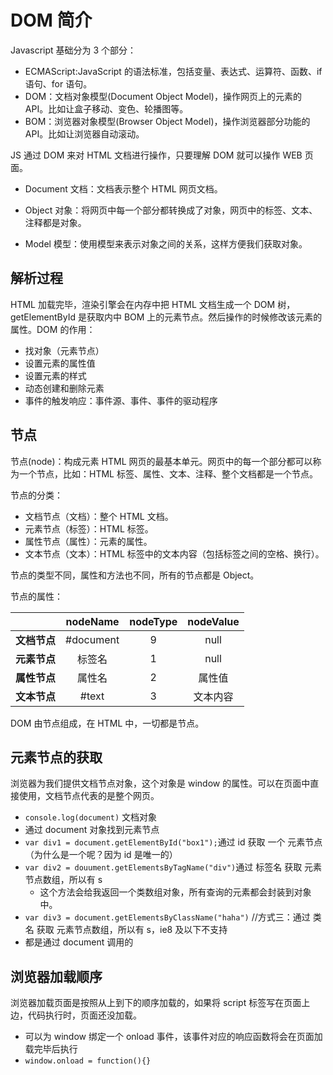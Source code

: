 # DOM 简介

Javascript 基础分为 3 个部分：

- ECMAScript:JavaScript 的语法标准，包括变量、表达式、运算符、函数、if 语句、for 语句。
- DOM：文档对象模型(Document Object Model)，操作网页上的元素的 API。比如让盒子移动、变色、轮播图等。
- BOM：浏览器对象模型(Browser Object Model)，操作浏览器部分功能的 API。比如让浏览器自动滚动。

JS 通过 DOM 来对 HTML 文档进行操作，只要理解 DOM 就可以操作 WEB 页面。

- Document 文档：文档表示整个 HTML 网页文档。
- Object 对象：将网页中每一个部分都转换成了对象，网页中的标签、文本、注释都是对象。

- Model 模型：使用模型来表示对象之间的关系，这样方便我们获取对象。

## 解析过程

HTML 加载完毕，渲染引擎会在内存中把 HTML 文档生成一个 DOM 树，getElementById 是获取内中 BOM 上的元素节点。然后操作的时候修改该元素的属性。DOM 的作用：

- 找对象（元素节点）
- 设置元素的属性值
- 设置元素的样式
- 动态创建和删除元素
- 事件的触发响应：事件源、事件、事件的驱动程序

## 节点

节点(node)：构成元素 HTML 网页的最基本单元。网页中的每一个部分都可以称为一个节点，比如：HTML 标签、属性、文本、注释、整个文档都是一个节点。

节点的分类：

- 文档节点（文档）：整个 HTML 文档。
- 元素节点（标签）：HTML 标签。
- 属性节点（属性）：元素的属性。
- 文本节点（文本）：HTML 标签中的文本内容（包括标签之间的空格、换行）。

节点的类型不同，属性和方法也不同，所有的节点都是 Object。

节点的属性：

|              | nodeName  | nodeType | nodeValue |
| :----------: | :-------: | :------: | :-------: |
| **文档节点** | #document |    9     |   null    |
| **元素节点** |  标签名   |    1     |   null    |
| **属性节点** |  属性名   |    2     |  属性值   |
| **文本节点** |   #text   |    3     | 文本内容  |

DOM 由节点组成，在 HTML 中，一切都是节点。

## 元素节点的获取

浏览器为我们提供文档节点对象，这个对象是 window 的属性。可以在页面中直接使用，文档节点代表的是整个网页。

- `console.log(document)` 文档对象
- 通过 document 对象找到元素节点
- `var div1 = document.getElementById("box1");`通过 id 获取 一个 元素节点（为什么是一个呢？因为 id 是唯一的）
- `var div2 = douument.getElementsByTagName("div")`通过 标签名 获取 元素节点数组，所以有 s
  - 这个方法会给我返回一个类数组对象，所有查询的元素都会封装到对象中。
- `var div3 = document.getElementsByClassName("haha")` //方式三：通过 类名 获取 元素节点数组，所以有 s，ie8 及以下不支持
- 都是通过 document 调用的

## 浏览器加载顺序

浏览器加载页面是按照从上到下的顺序加载的，如果将 script 标签写在页面上边，代码执行时，页面还没加载。

- 可以为 window 绑定一个 onload 事件，该事件对应的响应函数将会在页面加载完毕后执行
- `window.onload = function(){}`
